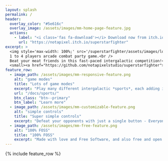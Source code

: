 ```yaml
---
layout: splash
permalink: /
header:
  overlay_color: "#5e616c"
  overlay_image: /assets/images/mm-home-page-feature.jpg
  actions:
    - label: "<i class='fas fa-download'></i> Download now from itch.io"
      url: "https://notapixel.itch.io/superstarfighter"
excerpt: >
  <img style='max-width: 100%;' src='/superstarfighter/assets/images/logo500.png'/><br />
  1 to 4 players arcade combat party game.<br />
  Beat your meat friends in this fast-paced intergalactic competition!<br />
  <small><a href="https://github.com/notapixelstudio/superstarfighter">Latest release v0.5</a></small>
feature_row:
  - image_path: /assets/images/mm-responsive-feature.png
    alt: "game modes"
    title: "Lots of game modes"
    excerpt: "Play many different intergalactic *sports*, each adding its own twist to the competition. Fly solo or with a teammate, and beat your friends or the game's AI."
    url: "/docs/sports/"
    btn_class: "btn--primary"
    btn_label: "Learn more"
  - image_path: /assets/images/mm-customizable-feature.png
    alt: "simple controls"
    title: "Super simple controls"
    excerpt: "Defeat your opponents with just a single button - Everyone can pick up a controller and play!"
  - image_path: /assets/images/mm-free-feature.png
    alt: "100% FOSS"
    title: "100% FOSS"
    excerpt: "Made with love and Free Software, and also free and open source itself."
---
```


{% include feature_row %}
